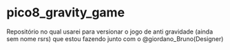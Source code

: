 # pico8_gravity_game
Repositório no qual usarei para versionar o jogo de anti gravidade (ainda sem nome rsrs) que estou fazendo junto com o @giordano_Bruno(Designer)
